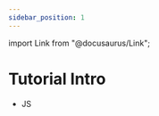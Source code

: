 ```yaml
---
sidebar_position: 1
---
```


import Link from "@docusaurus/Link";

# Tutorial Intro

- <Link to="/docs/Javascript/js">JS</Link>